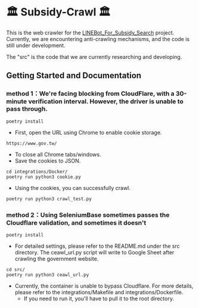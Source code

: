 # 🏛️ Subsidy-Crawl 🏛️

This is the web crawler for the [LINEBot_For_Subsidy_Search](https://github.com/Fionn88/LineBot-Subsidy) project. Currently, we are encountering anti-crawling mechanisms, and the code is still under development.

The "src" is the code that we are currently researching and developing.

## Getting Started and Documentation

### method 1：We're facing blocking from CloudFlare, with a 30-minute verification interval. However, the driver is unable to pass through.

```
poetry install
```

- First, open the URL using Chrome to enable cookie storage.
```
https://www.gov.tw/
```

- To close all Chrome tabs/windows.
- Save the cookies to JSON.
```
cd integrations/Docker/
poetry run python3 cookie.py
```

- Using the cookies, you can successfully crawl.
```
poetry run python3 crawl_test.py
```

### method 2：Using SeleniumBase sometimes passes the Cloudflare validation, and sometimes it doesn't

```
poetry install
```

- For detailed settings, please refer to the README.md under the src directory. The ceawl_url.py script will write to Google Sheet after crawling the government website.
```
cd src/
poetry run python3 ceawl_url.py
```

- Currently, the container is unable to bypass Cloudflare. For more details, please refer to the integrations/Makefile and integrations/Dockerfile.
    - If you need to run it, you'll have to pull it to the root directory.